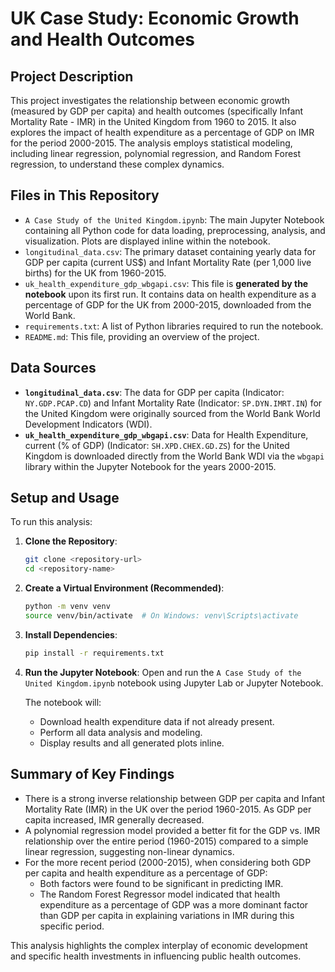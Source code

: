 # UK Case Study: Economic Growth and Health Outcomes

## Project Description
This project investigates the relationship between economic growth (measured by GDP per capita) and health outcomes (specifically Infant Mortality Rate - IMR) in the United Kingdom from 1960 to 2015. It also explores the impact of health expenditure as a percentage of GDP on IMR for the period 2000-2015. The analysis employs statistical modeling, including linear regression, polynomial regression, and Random Forest regression, to understand these complex dynamics.

## Files in This Repository

*   `A Case Study of the United Kingdom.ipynb`: The main Jupyter Notebook containing all Python code for data loading, preprocessing, analysis, and visualization. Plots are displayed inline within the notebook.
*   `longitudinal_data.csv`: The primary dataset containing yearly data for GDP per capita (current US$) and Infant Mortality Rate (per 1,000 live births) for the UK from 1960-2015.
*   `uk_health_expenditure_gdp_wbgapi.csv`: This file is **generated by the notebook** upon its first run. It contains data on health expenditure as a percentage of GDP for the UK from 2000-2015, downloaded from the World Bank.
*   `requirements.txt`: A list of Python libraries required to run the notebook.
*   `README.md`: This file, providing an overview of the project.

## Data Sources

*   **`longitudinal_data.csv`**: The data for GDP per capita (Indicator: `NY.GDP.PCAP.CD`) and Infant Mortality Rate (Indicator: `SP.DYN.IMRT.IN`) for the United Kingdom were originally sourced from the World Bank World Development Indicators (WDI).
*   **`uk_health_expenditure_gdp_wbgapi.csv`**: Data for Health Expenditure, current (% of GDP) (Indicator: `SH.XPD.CHEX.GD.ZS`) for the United Kingdom is downloaded directly from the World Bank WDI via the `wbgapi` library within the Jupyter Notebook for the years 2000-2015.

## Setup and Usage

To run this analysis:

1.  **Clone the Repository**:
    ```bash
    git clone <repository-url>
    cd <repository-name>
    ```
2.  **Create a Virtual Environment (Recommended)**:
    ```bash
    python -m venv venv
    source venv/bin/activate  # On Windows: venv\Scripts\activate
    ```
3.  **Install Dependencies**:
    ```bash
    pip install -r requirements.txt
    ```
4.  **Run the Jupyter Notebook**:
    Open and run the `A Case Study of the United Kingdom.ipynb` notebook using Jupyter Lab or Jupyter Notebook.

    The notebook will:
    *   Download health expenditure data if not already present.
    *   Perform all data analysis and modeling.
    *   Display results and all generated plots inline.

## Summary of Key Findings

*   There is a strong inverse relationship between GDP per capita and Infant Mortality Rate (IMR) in the UK over the period 1960-2015. As GDP per capita increased, IMR generally decreased.
*   A polynomial regression model provided a better fit for the GDP vs. IMR relationship over the entire period (1960-2015) compared to a simple linear regression, suggesting non-linear dynamics.
*   For the more recent period (2000-2015), when considering both GDP per capita and health expenditure as a percentage of GDP:
    *   Both factors were found to be significant in predicting IMR.
    *   The Random Forest Regressor model indicated that health expenditure as a percentage of GDP was a more dominant factor than GDP per capita in explaining variations in IMR during this specific period.

This analysis highlights the complex interplay of economic development and specific health investments in influencing public health outcomes.
